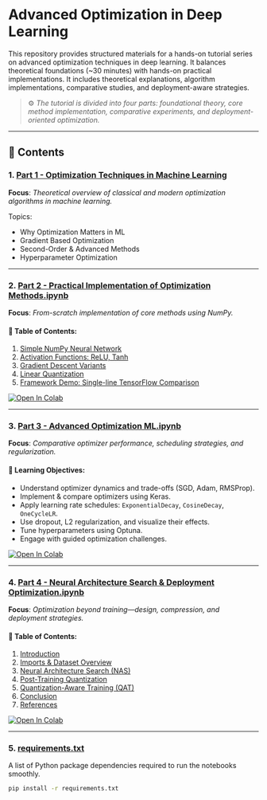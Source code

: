 # Advanced Optimization in Deep Learning

This repository provides structured materials for a hands-on tutorial series on advanced optimization techniques in deep learning. It balances theoretical foundations (~30 minutes) with hands-on practical implementations. It includes theoretical explanations, algorithm implementations, comparative studies, and deployment-aware strategies.

> ⚙️ *The tutorial is divided into four parts: foundational theory, core method implementation, comparative experiments, and deployment-oriented optimization.*

---

## 📁 Contents

### 1. [Part 1 - Optimization Techniques in Machine Learning](Part%201%20-%20Optimization%20Techniques%20in%20Machine%20Learning)

**Focus**: *Theoretical overview of classical and modern optimization algorithms in machine learning.*

Topics:
- Why Optimization Matters in ML
- Gradient Based Optimization
- Second-Order & Advanced Methods
- Hyperparameter Optimization
---

### 2. [Part 2 - Practical Implementation of Optimization Methods.ipynb](Part%202%20-%20Practical%20Implementation%20of%20Optimization%20Methods.ipynb)

**Focus**: *From-scratch implementation of core methods using NumPy.*

#### 🧩 Table of Contents:
1. [Simple NumPy Neural Network](#NumpyNeuralNetwork)  
2. [Activation Functions: ReLU, Tanh](#ActivationFunctions)  
3. [Gradient Descent Variants](#GradientDescent)  
4. [Linear Quantization](#Quantization)  
5. [Framework Demo: Single-line TensorFlow Comparison](#WithTensorflow)

<!-- Colab Badge -->
<a target="_blank" href="https://colab.research.google.com/drive/1pgsMo4c0Iax79YITcj1xiocbarkBhRLu?usp=sharing">
  <img src="https://colab.research.google.com/assets/colab-badge.svg" alt="Open In Colab"/>
</a>

---

### 3. [Part 3 - Advanced Optimization ML.ipynb](Part%203%20-%20Advanced%20Optimization%20ML.ipynb)

**Focus**: *Comparative optimizer performance, scheduling strategies, and regularization.*

#### 🎯 Learning Objectives:
- Understand optimizer dynamics and trade-offs (SGD, Adam, RMSProp).
- Implement & compare optimizers using Keras.
- Apply learning rate schedules: `ExponentialDecay`, `CosineDecay`, `OneCycleLR`.
- Use dropout, L2 regularization, and visualize their effects.
- Tune hyperparameters using Optuna.
- Engage with guided optimization challenges.

<!-- Colab Badge -->
<a target="_blank" href="https://colab.research.google.com/drive/1Hq3vD2aYJdUkIYZsUGxagkVT2EqXBY95?usp=sharing">
  <img src="https://colab.research.google.com/assets/colab-badge.svg" alt="Open In Colab"/>
</a>

---

### 4. [Part 4 - Neural Architecture Search & Deployment Optimization.ipynb](Part%204%20-%20Neural%20Architecture%20Search%20%26%20Deployment%20Optimization.ipynb)

**Focus**: *Optimization beyond training—design, compression, and deployment strategies.*

#### 🧠 Table of Contents:
1. [Introduction](#Introduction)  
2. [Imports & Dataset Overview](#Imports)  
3. [Neural Architecture Search (NAS)](#NAS)  
4. [Post-Training Quantization](#Code)  
5. [Quantization-Aware Training (QAT)](#QAT)  
6. [Conclusion](#Conclusion)  
7. [References](#References)

<!-- Colab Badge -->
<a target="_blank" href="https://colab.research.google.com/drive/10VieqNeG6X8nnb-s2BjWEgYC9A4CMkHO?usp=sharing">
  <img src="https://colab.research.google.com/assets/colab-badge.svg" alt="Open In Colab"/>
</a>

---

### 5. [requirements.txt](requirements.txt)

A list of Python package dependencies required to run the notebooks smoothly.

```bash
pip install -r requirements.txt
